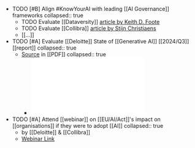 - TODO [#B] Align #KnowYourAI with leading [[AI Governance]] frameworks
  collapsed:: true
	- TODO Evaluate [[Dataversity]] [article by Keith D. Foote](https://www.dataversity.net/ai-governance-best-practices/)
	- TODO Evaluate [[Collibra]] [article by Stijn Christiaens](https://www.collibra.com/us/en/blog/ai-governance-why-our-tested-framework-is-essential-in-an-ai-world)
	- [[...]]
- TODO [#A] Evaluate [[Deloitte]] State of [[Generative AI]] [[2024/Q3]] [[report]]
  collapsed:: true
	- [Source](https://github.com/sindoc/website/blob/main/assets/us-state-of-gen-ai-q3_1726585955270_0.pdf) in [[PDF]]
	  collapsed:: true
		- ![us-state-of-gen-ai-q3.pdf](../assets/us-state-of-gen-ai-q3_1726585955270_0.pdf)
- TODO [#A] Attend [[webinar]] on [[EU/AI/Act]]'s impact on [[organisations]] if they were to adopt [[AI]]
  collapsed:: true
	- by [[Deloitte]] & [[Collibra]]
	- [Webinar Link](https://www.collibra.com/us/en/events/ai-and-data-compliance-how-the-ai-act-will-impact-your-organization)